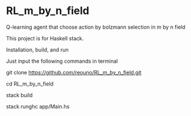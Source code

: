 # RL_m_by_n_field
Q-learning agent that choose action by bolzmann selection in m by n field

This project is for Haskell stack.
 
 
Installation, build, and run


Just input the following commands in terminal

git clone https://github.com/reouno/RL_m_by_n_field.git

cd RL_m_by_n_field

stack build

stack runghc app/Main.hs
